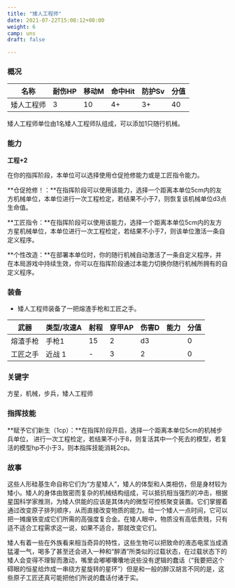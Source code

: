 ```yaml
---
title: "矮人工程师"
date: 2021-07-22T15:08:12+08:00
weight: 6
camp: uns
draft: false

---
```


### 概况

| 名称       | 耐伤HP | 移动M | 命中Hit | 防护Sv | 分值 |
| ---------- | ------ | ----- | ------- | ------ | ---- |
| 矮人工程师 | 3      | 10    | 4+      | 3+     | 40   |

矮人工程师单位由1名矮人工程师队组成，可以添加1只随行机械。

### 能力

**工程+2**

在你的指挥阶段，本单位可以选择使用仓促抢修能力或是工匠指令能力。

**仓促抢修！：**在指挥阶段可以使用该能力，选择一个距离本单位5cm内的友方机械单位，本单位进行一次工程检定，若结果不小于7，则恢复该机械单位d3点生命值。

**工匠指令：**在指挥阶段可以使用该能力，选择一个距离本单位5cm内的友方方星机械单位，本单位进行一次工程检定，若结果不小于7，则该单位激活一条自定义程序。

**个性改造：**在部署本单位时，你的随行机械自动激活了一条自定义程序，并在本局游戏中持续生效，你可以在指挥阶段通过本能力切换你随行机械所拥有的自定义程序。

### 装备

- 矮人工程师装备了一把熔渣手枪和工匠之手。

| 武器     | 类型/攻速A | 射程 | 穿甲AP | 伤害D | 能力 | 分值 |
| -------- | ---------- | ---- | ------ | ----- | ---- | ---- |
| 熔渣手枪 | 手枪1      | 15   | 2      | d3    |      | 0    |
| 工匠之手 | 近战 1     | -    | 3      | 2     |      | 0    |

### **关键字**

方星，机械，步兵，矮人工程师

### 指挥技能

**赋予它们新生（1cp）：**在指挥阶段开启，选择一个距离本单位5cm的机械步兵单位， 进行一次工程检定，若结果不小于8，则复活其中一个死去的模型，若复活的模型hp不小于3，则本指挥技能消耗2cp。

### 故事

这些人形硅基生命自称它们为“方星矮人”，矮人的体型和人类相仿，但是身材较为矮小。矮人的身体由致密而复杂的机械结构组成，可以抵抗相当强烈的冲击，根据星国科学家推测，为矮人供能的应该是其体内的微型可控核聚变装置。它们掌握着通过改变原子排列顺序，从而直接改变物质的能力。给一个矮人一点时间，它可以把一摊废铁变成它们所需的高强度复合金。在矮人眼中，物质没有高低贵贱，只有适不适合工程需求这一说，如果不适合，那就改变它们。

矮人有着一些在外族看来相当奇异的特性，这些生物可以把致命的液态电浆当成酒猛灌一气，喝多了甚至还会进入一种和“醉酒”所类似的过载状态，在过载状态下的矮人会变得不理智而激动，嘴里会嘟嘟囔囔地说些没有逻辑的蠢话（“我要把这个碍眼的恒星给炸成一串绕方星旋转的星环”）但是和一般的醉汉胡言不同的是，这些原子工匠还真可能把他们所说的蠢话付诸于实。
